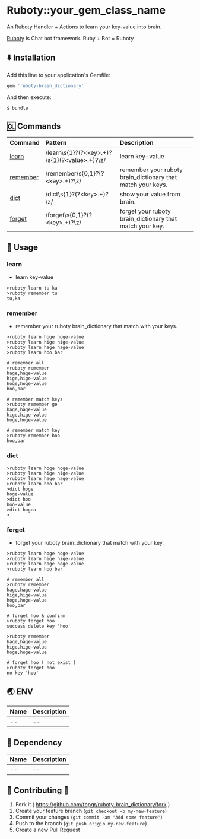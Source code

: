 # Ruboty::your_gem_class_name

An Ruboty Handler + Actions to learn your key-value into brain.

[Ruboty](https://github.com/r7kamura/ruboty) is Chat bot framework. Ruby + Bot = Ruboty

## :arrow_down: Installation

Add this line to your application's Gemfile:

```ruby
gem 'ruboty-brain_dictionary'
```

And then execute:

    $ bundle

## :cl: Commands

|Command|Pattern|Description|
|:--|:--|:--|
|[learn](#learn)|/learn\s\{1\}?(?&lt;key&gt;.+)?\s\{1\}(?&lt;value&gt;.+)?\z/|learn key-value|
|[remember](#remember)|/remember\s\{0,1\}?(?&lt;key&gt;.+)?\z/|remember your ruboty brain_dictionary that match your keys.|
|[dict](#dict)|/dict\s\{1\}?(?&lt;key&gt;.+)?\z/|show your value from brain.|
|[forget](#forget)|/forget\s\{0,1\}?(?&lt;key&gt;.+)?\z/|forget your ruboty brain_dictionary that match your key.|

## :scroll: Usage
### learn
* learn key-value

~~~
>ruboty learn tu ka
>ruboty remember tu
tu,ka
~~~

### remember
* remember your ruboty brain_dictionary that match with your keys.

~~~
>ruboty learn hoge hoge-value
>ruboty learn hige hige-value
>ruboty learn hage hage-value
>ruboty learn hoo bar

# remember all
>ruboty remember
hage,hage-value
hige,hige-value
hoge,hoge-value
hoo,bar

# remember match keys
>ruboty remember ge
hage,hage-value
hige,hige-value
hoge,hoge-value

# remember match key
>ruboty remember hoo
hoo,bar
~~~

### dict

~~~
>ruboty learn hoge hoge-value
>ruboty learn hige hige-value
>ruboty learn hage hage-value
>ruboty learn hoo bar
>dict hoge
hoge-value
>dict hoo
hoo-value
>dict hogea
>
~~~

### forget
* forget your ruboty brain_dictionary that match with your key.

~~~
>ruboty learn hoge hoge-value
>ruboty learn hige hige-value
>ruboty learn hage hage-value
>ruboty learn hoo bar

# remember all
>ruboty remember
hage,hage-value
hige,hige-value
hoge,hoge-value
hoo,bar

# forget hoo & confirm
>ruboty forget hoo
success delete key 'hoo'

>ruboty remember
hage,hage-value
hige,hige-value
hoge,hoge-value

# forget hoo ( not exist )
>ruboty forget hoo
no key 'hoo'
~~~

## :earth_asia: ENV

|Name|Description|
|:--|:--|
|--|--|

## :couple: Dependency

|Name|Description|
|:--|:--|
|--|--|

## :two_men_holding_hands: Contributing :two_women_holding_hands:

1. Fork it ( https://github.com/tbpgr/ruboty-brain_dictionary/fork )
2. Create your feature branch (`git checkout -b my-new-feature`)
3. Commit your changes (`git commit -am 'Add some feature'`)
4. Push to the branch (`git push origin my-new-feature`)
5. Create a new Pull Request
